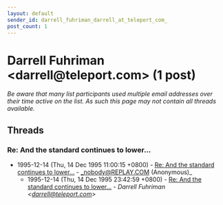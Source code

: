 ```yaml
---
layout: default
sender_id: darrell_fuhriman_darrell_at_teleport_com_
post_count: 1
---
```


# Darrell Fuhriman <darrell<span>@</span>teleport.com> (1 post)

_Be aware that many list participants used multiple email addresses over their time active on the list. As such this page may not contain all threads available._

## Threads

### Re: And the standard continues to lower...
+ 1995-12-14 (Thu, 14 Dec 1995 11:00:15 +0800) - [Re: And the standard continues to lower...](/archive/1995/12/795398e16c0f5ba7e870c326675dd6e820c602574b83c61a87a741e07156a278) - _nobody@REPLAY.COM (Anonymous)_
  + 1995-12-14 (Thu, 14 Dec 1995 23:42:59 +0800) - [Re: And the standard continues to lower...](/archive/1995/12/f0208989410854f5dbc92e88494dcd8bbe2e5fcf674d5e4d3e4f148558b1b754) - _Darrell Fuhriman \<darrell@teleport.com\>_

